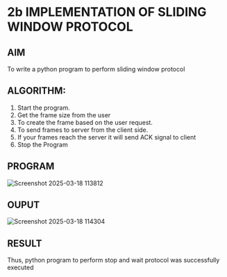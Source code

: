 # 2b IMPLEMENTATION OF SLIDING WINDOW PROTOCOL
## AIM
To write a python program to perform sliding window protocol

## ALGORITHM:
1. Start the program.
2. Get the frame size from the user
3. To create the frame based on the user request.
4. To send frames to server from the client side.
5. If your frames reach the server it will send ACK signal to client
6. Stop the Program
## PROGRAM

![Screenshot 2025-03-18 113812](https://github.com/user-attachments/assets/08cb2e32-f668-468a-a9a5-e03904fae9b3)

## OUPUT

![Screenshot 2025-03-18 114304](https://github.com/user-attachments/assets/d13bda45-3360-47fc-a650-ea2fb7e65738)

## RESULT
Thus, python program to perform stop and wait protocol was successfully executed
